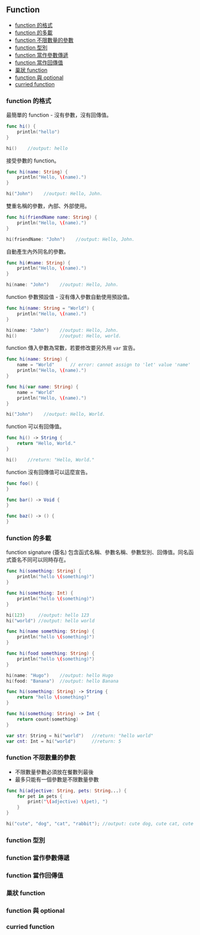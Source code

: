 ## Function

- [function 的格式](#format)
- [function 的多載](#overloading)
- [function 不限數量的參數](#variadic_parameters)
- [function 型別](#function_type)
- [function 當作參數傳遞](#function_as_parameter)
- [function 當作回傳值](#function_as_return)
- [巢狀 function](#nested_function)
- [function 與 optional](#function_and_optional)
- [curried function](#curried_function)

<a name="format"></a>
### function 的格式

最簡單的 function - 沒有參數，沒有回傳值。
```swift
func hi() {
    println("hello")
}

hi()    //output: hello
```

接受參數的 function。
```swift
func hi(name: String) {
    println("Hello, \(name).")
}

hi("John")    //output: Hello, John.
```

雙重名稱的參數，內部、外部使用。
```swift
func hi(friendName name: String) {
    println("Hello, \(name).")
}

hi(friendName: "John")    //output: Hello, John.
```

自動產生內外同名的參數。
```swift
func hi(#name: String) {
    println("Hello, \(name).")
}

hi(name: "John")    //output: Hello, John.
```

function 參數預設值 - 沒有傳入參數自動使用預設值。
```swift
func hi(name: String = "World") {
    println("Hello, \(name).")
}

hi(name: "John")    //output: Hello, John.
hi()                //output: Hello, world.
```

function 傳入參數為常數，若要修改要另外用 `var` 宣告。
```swift
func hi(name: String) {
    name = "World"      // error: cannot assign to 'let' value 'name'
    println("Hello, \(name).")
}
```
```swift
func hi(var name: String) {
    name = "World"
    println("Hello, \(name).")
}

hi("John")    //output: Hello, World.
```

function 可以有回傳值。
```swift
func hi() -> String {
    return "Hello, World."
}

hi()    //return: "Hello, World."
```

function 沒有回傳值可以這麼宣告。
```swift
func foo() {
}

func bar() -> Void {
}

func baz() -> () {
}
```

<a name="overloading"></a>
### function 的多載

function signature (簽名) 包含函式名稱、參數名稱、參數型別、回傳值。同名函式簽名不同可以同時存在。
```swift
func hi(something: String) {
    println("hello \(something)")
}

func hi(something: Int) {
    println("hello \(something)")
}

hi(123)     //output: hello 123
hi("world") //output: hello world
```
```swift
func hi(name something: String) {
    println("hello \(something)")
}

func hi(food something: String) {
    println("hello \(something)")
}

hi(name: "Hugo")    //output: hello Hugo
hi(food: "Banana")  //output: hello Banana
```
```swift
func hi(something: String) -> String {
    return "hello \(something)"
}

func hi(something: String) -> Int {
    return count(something)
}

var str: String = hi("world")   //return: "hello world"
var cnt: Int = hi("world")      //return: 5
```

<a name="variadic_parameters"></a>
### function 不限數量的參數

- 不限數量參數必須放在餐數列最後
- 最多只能有一個參數是不限數量參數
```swift
func hi(adjective: String, pets: String...) {
    for pet in pets {
        print("\(adjective) \(pet), ")
    }
}

hi("cute", "dog", "cat", "rabbit"); //output: cute dog, cute cat, cute rabbit,
```

<a name="function_type"></a>
### function 型別

<a name="function_as_parameter"></a>
### function 當作參數傳遞

<a name="function_as_return"></a>
### function 當作回傳值

<a name="nested_function"></a>
### 巢狀 function

<a name="function_and_optional"></a>
### function 與 optional

<a name="curried_function"></a>
### curried function